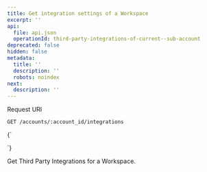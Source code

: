 ```yaml
---
title: Get integration settings of a Workspace
excerpt: ''
api:
  file: api.json
  operationId: third-party-integrations-of-current--sub-account
deprecated: false
hidden: false
metadata:
  title: ''
  description: ''
  robots: noindex
next:
  description: ''
---
```

Request URI

```
GET /accounts/:account_id/integrations
```

<HTMLBlock>{`
<div></div>

<style></style>
`}</HTMLBlock>

Get Third Party Integrations for a Workspace.